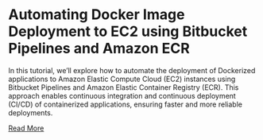 # Automating Docker Image Deployment to EC2 using Bitbucket Pipelines and Amazon ECR

In this tutorial, we’ll explore how to automate the deployment of Dockerized applications to Amazon Elastic Compute Cloud (EC2) instances using Bitbucket Pipelines and Amazon Elastic Container Registry (ECR). This approach enables continuous integration and continuous deployment (CI/CD) of containerized applications, ensuring faster and more reliable deployments.

[Read More]([https://pages.github.com/](http://wynntech.me/index.php/2024/06/25/automating-docker-image-deployment-to-ec2-using-bitbucket-pipelines-and-amazon-ecr/))
